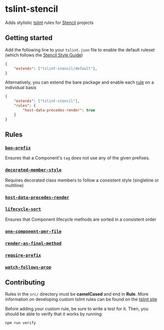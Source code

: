 
# tslint-stencil
Adds stylistic [tslint](https://github.com/palantir/tslint) rules for [Stencil](https://github.com/ionic-team/stencil) projects

## Getting started
Add the following line to your `tslint.json` file to enable the default ruleset (which follows the [Stencil Style Guide](https://stenciljs.com/docs/style-guide))

```json
{
    "extends": ["tslint-stencil/default"],
}
```

Alternatively, you can extend the bare package and enable each [rule](#rules) on a individual basis
```json
{
    "extends": ["tslint-stencil"],
    "rules": {
        "host-data-precedes-render": true
    }
}
```

## Rules

### [`ban-prefix`](docs/ban-prefix.md)
Ensures that a Component's `tag` does not use any of the given prefixes.

### [`decorated-member-style`](docs/decorated-member-style.md)
Requires decorated class members to follow a consistent style (singleline or multiline)

### [`host-data-precedes-render`](docs/host-data-precedes-render.md)


### [`lifecycle-sort`](docs/lifecycle-sort.md)
Ensures that Component lifecycle methods are sorted in a consistent order

### [`one-component-per-file`](docs/one-component-per-file.md)


### [`render-as-final-method`](docs/render-as-final-method.md)


### [`require-prefix`](docs/require-prefix.md)


### [`watch-follows-prop`](docs/watch-follows-prop.md)


## Contributing
Rules in the `src/` directory must be **camelCased** and end in **Rule**.
More information on developing custom tslint rules can be found on the [tslint site](https://palantir.github.io/tslint/develop/custom-rules/)

Before adding your custom rule, be sure to write a test for it. Then, you should be able to verify that it works by running:
```
npm run verify
```
